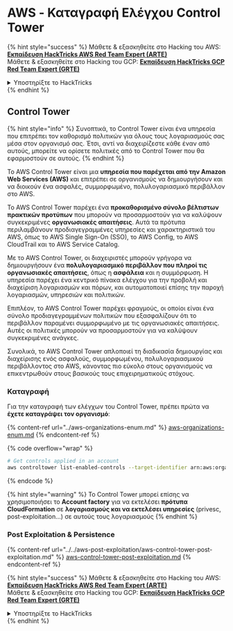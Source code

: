 # AWS - Καταγραφή Ελέγχου Control Tower

{% hint style="success" %}
Μάθετε & εξασκηθείτε στο Hacking του AWS:<img src="/.gitbook/assets/image.png" alt="" data-size="line">[**Εκπαίδευση HackTricks AWS Red Team Expert (ARTE)**](https://training.hacktricks.xyz/courses/arte)<img src="/.gitbook/assets/image.png" alt="" data-size="line">\
Μάθετε & εξασκηθείτε στο Hacking του GCP: <img src="/.gitbook/assets/image (2).png" alt="" data-size="line">[**Εκπαίδευση HackTricks GCP Red Team Expert (GRTE)**<img src="/.gitbook/assets/image (2).png" alt="" data-size="line">](https://training.hacktricks.xyz/courses/grte)

<details>

<summary>Υποστηρίξτε το HackTricks</summary>

* Ελέγξτε τα [**σχέδια συνδρομής**](https://github.com/sponsors/carlospolop)!
* **Εγγραφείτε** 💬 [**στην ομάδα Discord**](https://discord.gg/hRep4RUj7f) ή στην [**ομάδα telegram**](https://t.me/peass) ή **ακολουθήστε** μας στο **Twitter** 🐦 [**@hacktricks\_live**](https://twitter.com/hacktricks\_live)**.**
* **Μοιραστείτε κόλπα χάκερ υποβάλλοντας PRs** στα αποθετήρια [**HackTricks**](https://github.com/carlospolop/hacktricks) και [**HackTricks Cloud**](https://github.com/carlospolop/hacktricks-cloud).

</details>
{% endhint %}

## Control Tower

{% hint style="info" %}
Συνοπτικά, το Control Tower είναι ένα υπηρεσία που επιτρέπει τον καθορισμό πολιτικών για όλους τους λογαριασμούς σας μέσα στον οργανισμό σας. Έτσι, αντί να διαχειρίζεστε κάθε έναν από αυτούς, μπορείτε να ορίσετε πολιτικές από το Control Tower που θα εφαρμοστούν σε αυτούς.
{% endhint %}

Το AWS Control Tower είναι μια **υπηρεσία που παρέχεται από την Amazon Web Services (AWS)** και επιτρέπει σε οργανισμούς να δημιουργήσουν και να διοικούν ένα ασφαλές, συμμορφωμένο, πολυλογαριασμικό περιβάλλον στο AWS.

Το AWS Control Tower παρέχει ένα **προκαθορισμένο σύνολο βέλτιστων πρακτικών προτύπων** που μπορούν να προσαρμοστούν για να καλύψουν συγκεκριμένες **οργανωσιακές απαιτήσεις**. Αυτά τα πρότυπα περιλαμβάνουν προδιαγεγραμμένες υπηρεσίες και χαρακτηριστικά του AWS, όπως το AWS Single Sign-On (SSO), το AWS Config, το AWS CloudTrail και το AWS Service Catalog.

Με το AWS Control Tower, οι διαχειριστές μπορούν γρήγορα να δημιουργήσουν ένα **πολυλογαριασμικό περιβάλλον που πληροί τις οργανωσιακές απαιτήσεις**, όπως η **ασφάλεια** και η συμμόρφωση. Η υπηρεσία παρέχει ένα κεντρικό πίνακα ελέγχου για την προβολή και διαχείριση λογαριασμών και πόρων, και αυτοματοποιεί επίσης την παροχή λογαριασμών, υπηρεσιών και πολιτικών.

Επιπλέον, το AWS Control Tower παρέχει φραγμούς, οι οποίοι είναι ένα σύνολο προδιαγεγραμμένων πολιτικών που εξασφαλίζουν ότι το περιβάλλον παραμένει συμμορφωμένο με τις οργανωσιακές απαιτήσεις. Αυτές οι πολιτικές μπορούν να προσαρμοστούν για να καλύψουν συγκεκριμένες ανάγκες.

Συνολικά, το AWS Control Tower απλοποιεί τη διαδικασία δημιουργίας και διαχείρισης ενός ασφαλούς, συμμορφωμένου, πολυλογαριασμικού περιβάλλοντος στο AWS, κάνοντας πιο εύκολο στους οργανισμούς να επικεντρωθούν στους βασικούς τους επιχειρηματικούς στόχους.

### Καταγραφή

Για την καταγραφή των ελέγχων του Control Tower, πρέπει πρώτα να **έχετε καταγράψει τον οργανισμό**:

{% content-ref url="../aws-organizations-enum.md" %}
[aws-organizations-enum.md](../aws-organizations-enum.md)
{% endcontent-ref %}

{% code overflow="wrap" %}
```bash
# Get controls applied in an account
aws controltower list-enabled-controls --target-identifier arn:aws:organizations::<acc_id>:ou/<ou-id>
```
{% endcode %}

{% hint style="warning" %}
Το Control Tower μπορεί επίσης να χρησιμοποιήσει το **Account factory** για να εκτελέσει **πρότυπα CloudFormation** σε **λογαριασμούς και να εκτελέσει υπηρεσίες** (privesc, post-exploitation...) σε αυτούς τους λογαριασμούς
{% endhint %}

### Post Exploitation & Persistence

{% content-ref url="../../aws-post-exploitation/aws-control-tower-post-exploitation.md" %}
[aws-control-tower-post-exploitation.md](../../aws-post-exploitation/aws-control-tower-post-exploitation.md)
{% endcontent-ref %}

{% hint style="success" %}
Μάθετε & εξασκηθείτε στο Hacking του AWS:<img src="/.gitbook/assets/image.png" alt="" data-size="line">[**Εκπαίδευση HackTricks AWS Red Team Expert (ARTE)**](https://training.hacktricks.xyz/courses/arte)<img src="/.gitbook/assets/image.png" alt="" data-size="line">\
Μάθετε & εξασκηθείτε στο Hacking του GCP: <img src="/.gitbook/assets/image (2).png" alt="" data-size="line">[**Εκπαίδευση HackTricks GCP Red Team Expert (GRTE)**<img src="/.gitbook/assets/image (2).png" alt="" data-size="line">](https://training.hacktricks.xyz/courses/grte)

<details>

<summary>Υποστηρίξτε το HackTricks</summary>

* Ελέγξτε τα [**σχέδια συνδρομής**](https://github.com/sponsors/carlospolop)!
* **Εγγραφείτε** 💬 [**στην ομάδα Discord**](https://discord.gg/hRep4RUj7f) ή στην [**ομάδα telegram**](https://t.me/peass) ή **ακολουθήστε** μας στο **Twitter** 🐦 [**@hacktricks\_live**](https://twitter.com/hacktricks\_live)**.**
* **Μοιραστείτε hacking tricks υποβάλλοντας PRs** στα αποθετήρια του **HackTricks**](https://github.com/carlospolop/hacktricks) και του [**HackTricks Cloud**](https://github.com/carlospolop/hacktricks-cloud).

</details>
{% endhint %}
